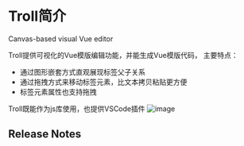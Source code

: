 # Troll简介

Canvas-based visual Vue editor

Troll提供可视化的Vue模版编辑功能，并能生成Vue模版代码， 主要特点：
+ 通过图形嵌套方式直观展现标签父子关系
+ 通过拖拽方式来移动标签元素，比文本拷贝粘贴更方便
+ 标签元素属性也支持拖拽

Troll既能作为js库使用，也提供VSCode插件
![image](/img/yuchang/mainui.png)

## Release Notes